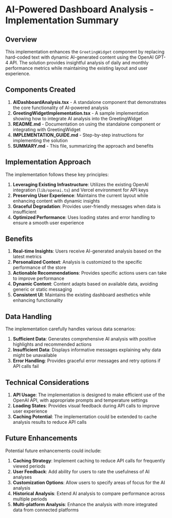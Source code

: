 # AI-Powered Dashboard Analysis - Implementation Summary

## Overview

This implementation enhances the `GreetingWidget` component by replacing hard-coded text with dynamic AI-generated content using the OpenAI GPT-4 API. The solution provides insightful analysis of daily and monthly performance metrics while maintaining the existing layout and user experience.

## Components Created

1. **AIDashboardAnalysis.tsx** - A standalone component that demonstrates the core functionality of AI-powered analysis
2. **GreetingWidgetImplementation.tsx** - A sample implementation showing how to integrate AI analysis into the GreetingWidget
3. **README.md** - Documentation on using the standalone component or integrating with GreetingWidget
4. **IMPLEMENTATION_GUIDE.md** - Step-by-step instructions for implementing the solution
5. **SUMMARY.md** - This file, summarizing the approach and benefits

## Implementation Approach

The implementation follows these key principles:

1. **Leveraging Existing Infrastructure**: Utilizes the existing OpenAI integration (`lib/openai.ts`) and Vercel environment for API keys
2. **Preserving User Experience**: Maintains the current layout while enhancing content with dynamic insights
3. **Graceful Degradation**: Provides user-friendly messages when data is insufficient
4. **Optimized Performance**: Uses loading states and error handling to ensure a smooth user experience

## Benefits

1. **Real-time Insights**: Users receive AI-generated analysis based on the latest metrics
2. **Personalized Context**: Analysis is customized to the specific performance of the store
3. **Actionable Recommendations**: Provides specific actions users can take to improve performance
4. **Dynamic Content**: Content adapts based on available data, avoiding generic or static messaging
5. **Consistent UI**: Maintains the existing dashboard aesthetics while enhancing functionality

## Data Handling

The implementation carefully handles various data scenarios:

1. **Sufficient Data**: Generates comprehensive AI analysis with positive highlights and recommended actions
2. **Insufficient Data**: Displays informative messages explaining why data might be unavailable
3. **Error Handling**: Provides graceful error messages and retry options if API calls fail

## Technical Considerations

1. **API Usage**: The implementation is designed to make efficient use of the OpenAI API, with appropriate prompts and temperature settings
2. **Loading States**: Provides visual feedback during API calls to improve user experience
3. **Caching Potential**: The implementation could be extended to cache analysis results to reduce API calls

## Future Enhancements

Potential future enhancements could include:

1. **Caching Strategy**: Implement caching to reduce API calls for frequently viewed periods
2. **User Feedback**: Add ability for users to rate the usefulness of AI analyses
3. **Customization Options**: Allow users to specify areas of focus for the AI analysis
4. **Historical Analysis**: Extend AI analysis to compare performance across multiple periods
5. **Multi-platform Analysis**: Enhance the analysis with more integrated data from connected platforms 